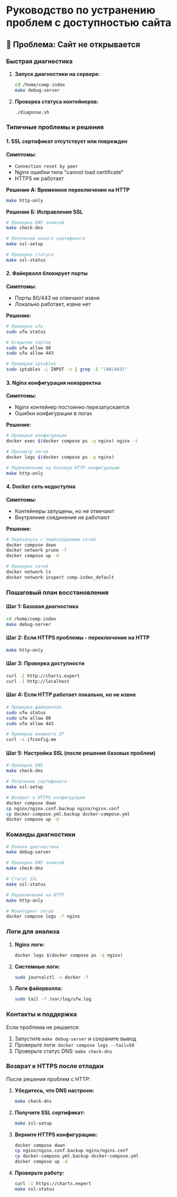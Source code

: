# Руководство по устранению проблем с доступностью сайта

## 🚨 Проблема: Сайт не открывается

### Быстрая диагностика

1. **Запуск диагностики на сервере:**
   ```bash
   cd /home/comp-index
   make debug-server
   ```

2. **Проверка статуса контейнеров:**
   ```bash
   ./diagnose.sh
   ```

### Типичные проблемы и решения

#### 1. SSL сертификат отсутствует или поврежден

**Симптомы:**
- `Connection reset by peer`
- Nginx ошибки типа "cannot load certificate"
- HTTPS не работает

**Решение А: Временное переключение на HTTP**
```bash
make http-only
```

**Решение Б: Исправление SSL**
```bash
# Проверка DNS записей
make check-dns

# Получение нового сертификата
make ssl-setup

# Проверка статуса
make ssl-status
```

#### 2. Файерволл блокирует порты

**Симптомы:**
- Порты 80/443 не отвечают извне
- Локально работает, извне нет

**Решение:**
```bash
# Проверка ufw
sudo ufw status

# Открытие портов
sudo ufw allow 80
sudo ufw allow 443

# Проверка iptables
sudo iptables -L INPUT -n | grep -E "(80|443)"
```

#### 3. Nginx конфигурация некорректна

**Симптомы:**
- Nginx контейнер постоянно перезапускается
- Ошибки конфигурации в логах

**Решение:**
```bash
# Проверка конфигурации
docker exec $(docker compose ps -q nginx) nginx -t

# Просмотр логов
docker logs $(docker compose ps -q nginx)

# Переключение на базовую HTTP конфигурацию
make http-only
```

#### 4. Docker сеть недоступна

**Симптомы:**
- Контейнеры запущены, но не отвечают
- Внутренние соединения не работают

**Решение:**
```bash
# Перезапуск с пересозданием сетей
docker compose down
docker network prune -f
docker compose up -d

# Проверка сетей
docker network ls
docker network inspect comp-index_default
```

### Пошаговый план восстановления

#### Шаг 1: Базовая диагностика
```bash
cd /home/comp-index
make debug-server
```

#### Шаг 2: Если HTTPS проблемы - переключение на HTTP
```bash
make http-only
```

#### Шаг 3: Проверка доступности
```bash
curl -I http://charts.expert
curl -I http://localhost
```

#### Шаг 4: Если HTTP работает локально, но не извне
```bash
# Проверка файерволла
sudo ufw status
sudo ufw allow 80
sudo ufw allow 443

# Проверка внешнего IP
curl -s ifconfig.me
```

#### Шаг 5: Настройка SSL (после решения базовых проблем)
```bash
# Проверка DNS
make check-dns

# Получение сертификата
make ssl-setup

# Возврат к HTTPS конфигурации
docker compose down
cp nginx/nginx.conf.backup nginx/nginx.conf
cp docker-compose.yml.backup docker-compose.yml
docker compose up -d
```

### Команды диагностики

```bash
# Полная диагностика
make debug-server

# Проверка DNS записей
make check-dns

# Статус SSL
make ssl-status

# Переключение на HTTP
make http-only

# Мониторинг логов
docker compose logs -f nginx
```

### Логи для анализа

1. **Nginx логи:**
   ```bash
   docker logs $(docker compose ps -q nginx)
   ```

2. **Системные логи:**
   ```bash
   sudo journalctl -u docker -f
   ```

3. **Логи файерволла:**
   ```bash
   sudo tail -f /var/log/ufw.log
   ```

### Контакты и поддержка

Если проблема не решается:
1. Запустите `make debug-server` и сохраните вывод
2. Проверьте логи: `docker compose logs --tail=50`
3. Проверьте статус DNS: `make check-dns`

### Возврат к HTTPS после отладки

После решения проблем с HTTP:

1. **Убедитесь, что DNS настроен:**
   ```bash
   make check-dns
   ```

2. **Получите SSL сертификат:**
   ```bash
   make ssl-setup
   ```

3. **Верните HTTPS конфигурацию:**
   ```bash
   docker compose down
   cp nginx/nginx.conf.backup nginx/nginx.conf
   cp docker-compose.yml.backup docker-compose.yml
   docker compose up -d
   ```

4. **Проверьте работу:**
   ```bash
   curl -I https://charts.expert
   make ssl-status
   ``` 